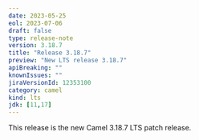 ```yaml
---
date: 2023-05-25
eol: 2023-07-06
draft: false
type: release-note
version: 3.18.7
title: "Release 3.18.7"
preview: "New LTS release 3.18.7"
apiBreaking: ""
knownIssues: ""
jiraVersionId: 12353100
category: camel
kind: lts
jdk: [11,17]
---
```


This release is the new Camel 3.18.7 LTS patch release.
